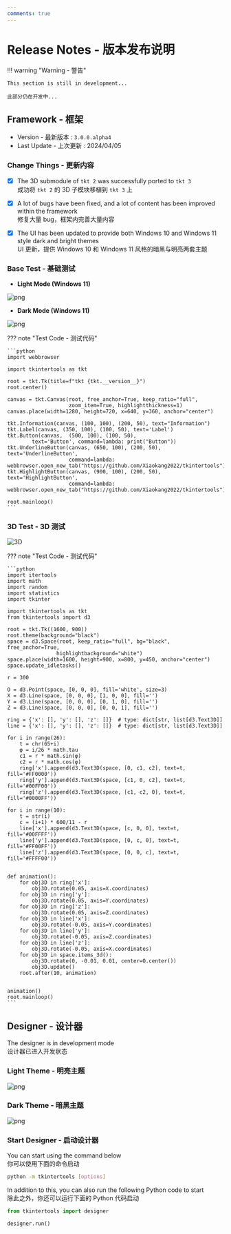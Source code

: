 ```yaml
---
comments: true
---
```


# Release Notes - 版本发布说明

!!! warning "Warning - 警告"

    This section is still in development...

    此部分仍在开发中...

## Framework - 框架

-   Version - 最新版本 : `3.0.0.alpha4`
-   Last Update - 上次更新 : 2024/04/05

### Change Things - 更新内容

- [X] The 3D submodule of `tkt 2` was successfully ported to `tkt 3`  
成功将 `tkt 2` 的 3D 子模块移植到 `tkt 3` 上

- [X] A lot of bugs have been fixed, and a lot of content has been improved within the framework  
修复大量 bug，框架内完善大量内容

- [X] The UI has been updated to provide both Windows 10 and Windows 11 style dark and bright themes  
UI 更新，提供 Windows 10 和 Windows 11 风格的暗黑与明亮两套主题

### Base Test - 基础测试

- **Light Mode (Windows 11)**

![png](./light.png)

- **Dark Mode (Windows 11)**

![png](./dark.png)

??? note "Test Code - 测试代码"

    ```python
    import webbrowser

    import tkintertools as tkt

    root = tkt.Tk(title=f"tkt {tkt.__version__}")
    root.center()

    canvas = tkt.Canvas(root, free_anchor=True, keep_ratio="full",
                        zoom_item=True, highlightthickness=1)
    canvas.place(width=1280, height=720, x=640, y=360, anchor="center")

    tkt.Information(canvas, (100, 100), (200, 50), text="Information")
    tkt.Label(canvas, (350, 100), (100, 50), text='Label')
    tkt.Button(canvas,  (500, 100), (100, 50),
            text='Button', command=lambda: print("Button"))
    tkt.UnderlineButton(canvas, (650, 100), (200, 50), text='UnderlineButton',
                        command=lambda: webbrowser.open_new_tab("https://github.com/Xiaokang2022/tkintertools"))
    tkt.HighlightButton(canvas, (900, 100), (200, 50), text='HighlightButton',
                        command=lambda: webbrowser.open_new_tab("https://github.com/Xiaokang2022/tkintertools"))

    root.mainloop()
    ```

### 3D Test - 3D 测试

![3D](./3D.png)

??? note "Test Code - 测试代码"

    ```python
    import itertools
    import math
    import random
    import statistics
    import tkinter

    import tkintertools as tkt
    from tkintertools import d3

    root = tkt.Tk((1600, 900))
    root.theme(background="black")
    space = d3.Space(root, keep_ratio="full", bg="black", free_anchor=True,
                    highlightbackground="white")
    space.place(width=1600, height=900, x=800, y=450, anchor="center")
    space.update_idletasks()

    r = 300

    O = d3.Point(space, [0, 0, 0], fill='white', size=3)
    X = d3.Line(space, [0, 0, 0], [1, 0, 0], fill='')
    Y = d3.Line(space, [0, 0, 0], [0, 1, 0], fill='')
    Z = d3.Line(space, [0, 0, 0], [0, 0, 1], fill='')

    ring = {'x': [], 'y': [], 'z': []}  # type: dict[str, list[d3.Text3D]]
    line = {'x': [], 'y': [], 'z': []}  # type: dict[str, list[d3.Text3D]]

    for i in range(26):
        t = chr(65+i)
        φ = i/26 * math.tau
        c1 = r * math.sin(φ)
        c2 = r * math.cos(φ)
        ring['x'].append(d3.Text3D(space, [0, c1, c2], text=t, fill='#FF0000'))
        ring['y'].append(d3.Text3D(space, [c1, 0, c2], text=t, fill='#00FF00'))
        ring['z'].append(d3.Text3D(space, [c1, c2, 0], text=t, fill='#0000FF'))

    for i in range(10):
        t = str(i)
        c = (i+1) * 600/11 - r
        line['x'].append(d3.Text3D(space, [c, 0, 0], text=t, fill='#00FFFF'))
        line['y'].append(d3.Text3D(space, [0, c, 0], text=t, fill='#FF00FF'))
        line['z'].append(d3.Text3D(space, [0, 0, c], text=t, fill='#FFFF00'))


    def animation():
        for obj3D in ring['x']:
            obj3D.rotate(0.05, axis=X.coordinates)
        for obj3D in ring['y']:
            obj3D.rotate(0.05, axis=Y.coordinates)
        for obj3D in ring['z']:
            obj3D.rotate(0.05, axis=Z.coordinates)
        for obj3D in line['x']:
            obj3D.rotate(-0.05, axis=Y.coordinates)
        for obj3D in line['y']:
            obj3D.rotate(-0.05, axis=Z.coordinates)
        for obj3D in line['z']:
            obj3D.rotate(-0.05, axis=X.coordinates)
        for obj3D in space.items_3d():
            obj3D.rotate(0, -0.01, 0.01, center=O.center())
            obj3D.update()
        root.after(10, animation)


    animation()
    root.mainloop()
    ```

## Designer - 设计器

The designer is in development mode  
设计器已进入开发状态

### Light Theme - 明亮主题

![png](./example_1.png)

### Dark Theme - 暗黑主题

![png](./example_2.png)

### Start Designer - 启动设计器

You can start using the command below  
你可以使用下面的命令启动

```sh linenums="0"
python -m tkintertools [options]
```

In addition to this, you can also run the following Python code to start  
除此之外，你还可以运行下面的 Python 代码启动

```python
from tkintertools import designer

designer.run()
```
